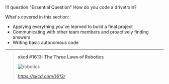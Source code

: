 !!! question "Essential Question"
    How do you code a drivetrain?

What's covered in this section:

- Applying everything you've learned to build a final project
- Communicating with other team members and proactively finding answers
- Writing basic autonomous code

***

>**xkcd #1613: The Three Laws of Robotics**
>
>![robotics](https://imgs.xkcd.com/comics/the_three_laws_of_robotics_2x.png "In ordering #5, self-driving cars will happily drive you around, but if you tell them to drive to a car dealership, they just lock the doors and politely ask how long humans take to starve to death.")
>
>_<https://xkcd.com/1613/>_
